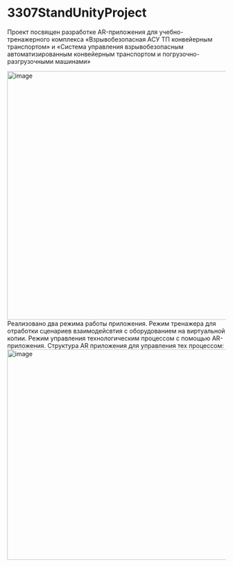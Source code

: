 # 3307StandUnityProject
Проект посвящен разработке AR-приложения для учебно-тренажерного комплекса «Взрывобезопасная АСУ ТП конвейерным транспортом» и «Система управления взрывобезопасным автоматизированным конвейерным транспортом и погрузочно-разгрузочными машинами»

<img width="993" height="574" alt="image" src="https://github.com/user-attachments/assets/5ea1e997-2a0e-4a64-8894-91b1f526555d" />
Реализовано два режима работы приложения. Режим тренажера для отработки сценариев взаимодейсвтия с оборудованием на виртуальной копии. Режим управления технологическим процессом с помощью AR-приложения. 
Структура AR приложения для управления тех процессом:

<img width="752" height="486" alt="image" src="https://github.com/user-attachments/assets/3b18df32-359a-4b43-9aa4-a27f64e3ad97" />
